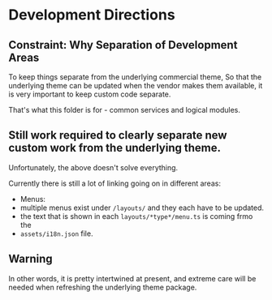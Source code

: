 # Development Directions #

## Constraint: Why Separation of Development Areas
To keep things separate from the underlying commercial theme,
So that the underlying theme can be updated when the vendor makes them available,
it is very important to keep custom code separate.

That's what this folder is for - common services and logical modules.

## Still work required to clearly separate new custom work from the underlying theme.

Unfortunately, the above doesn't solve everything.

Currently there is still a lot of linking going on in different areas: 
* Menus:
* multiple menus exist under `/layouts/` and they each have to be updated.
* the text that is shown in each `layouts/*type*/menu.ts` is coming frmo the 
* `assets/i18n.json` file.

## Warning ##
 
In other words, it is pretty intertwined at present, and extreme care will
be needed when refreshing the underlying theme package.

